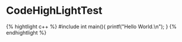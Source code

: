CodeHighLightTest
===

{% hightlight c++ %}
	#include <iostream>
	int main(){
		printf("Hello World.\n");
	}
{% endhightlight %}
